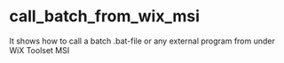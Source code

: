 # call_batch_from_wix_msi
It shows how to call a batch .bat-file or any external program from under WiX Toolset MSI
